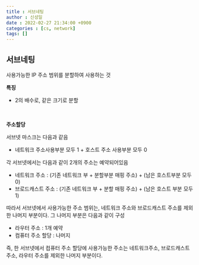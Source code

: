 ```yaml
---
title : 서브네팅
author : 신성일
date : 2022-02-27 21:34:00 +0900
categories : [cs, network]
tags: []
---
```


## **서브네팅**

사용가능한 IP 주소 범위를 분할하여 사용하는 것

**특징**

- 2의 배수로, 같은 크기로 분할

<br/>

**주소할당**

서브넷 마스크는 다음과 같음

- 네트워크 주소사용부분 모두 1 + 호스트 주소 사용부분 모두 0

각 서브넷에서는 다음과 같이 2개의 주소는 예약되어있음

- 네트워크 주소 : (기존 네트워크 부 + 분할부분 매핑 주소) + (남은 호스트부분 모두 0)
- 브로드캐스트 주소 : (기존 네트워크 부 + 분할 매핑 주소) + (남은 호스트 부분 모두 1)

따라서 서브넷에서 사용가능한 주소 범위는, 네트워크 주소와 브로드캐스트 주소를 제외한 나머지 부분이다. 그 나머지 부분은 다음과 같이 구성

- 라우터 주소 : 1개 예약
- 컴퓨터 주소 할당 : 나머지

즉, 한 서브넷에서 컴퓨터 주소 할당에 사용가능한 주소는 네트워크주소, 브로드캐스트 주소, 라우터 주소를 제외한 나머지 부분이다.